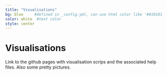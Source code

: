 ```yaml
---
title: "Visualisations"
bg: blue     #defined in _config.yml, can use html color like '#010101'
color: white  #text color
style: center
---
```


# Visualisations

Link to the github pages with visualisation scrips and the associated help files.
Also some pretty pictures.
